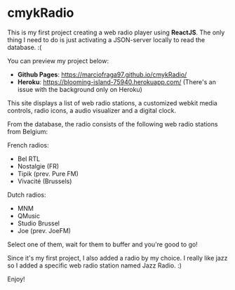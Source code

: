 # cmykRadio

This is my first project creating a web radio player using **ReactJS**. The only thing I need to do is just activating a JSON-server locally to read the database. :(

You can preview my project below:

* **Github Pages**: https://marciofraga97.github.io/cmykRadio/
* **Heroku**: https://blooming-island-75940.herokuapp.com/ (There's an issue with the background only on Heroku)

This site displays a list of web radio stations, a customized webkit media controls, radio icons, a audio visualizer and a digital clock. 

From the database, the radio consists of the following web radio stations from Belgium:

French radios:
* Bel RTL
* Nostalgie (FR)
* Tipik (prev. Pure FM)
* Vivacité (Brussels)

Dutch radios:
* MNM
* QMusic
* Studio Brussel
* Joe (prev. JoeFM)

Select one of them, wait for them to buffer and you're good to go!

Since it's my first project, I also added a radio by my choice. I really like jazz so I added a specific web radio station named Jazz Radio. :)

Enjoy!
